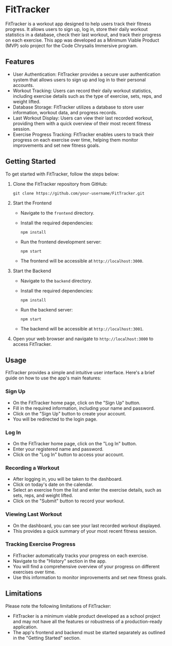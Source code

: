 # FitTracker

FitTracker is a workout app designed to help users track their fitness progress. It allows users to sign up, log in, store their daily workout statistics in a database, check their last workout, and track their progress on each exercise. This app was developed as a Minimum Viable Product (MVP) solo project for the Code Chrysalis Immersive program.

## Features

- User Authentication: FitTracker provides a secure user authentication system that allows users to sign up and log in to their personal accounts.
- Workout Tracking: Users can record their daily workout statistics, including exercise details such as the type of exercise, sets, reps, and weight lifted.
- Database Storage: FitTracker utilizes a database to store user information, workout data, and progress records.
- Last Workout Display: Users can view their last recorded workout, providing them with a quick overview of their most recent fitness session.
- Exercise Progress Tracking: FitTracker enables users to track their progress on each exercise over time, helping them monitor improvements and set new fitness goals.

## Getting Started

To get started with FitTracker, follow the steps below:

1. Clone the FitTracker repository from GitHub:

   ```
   git clone https://github.com/your-username/FitTracker.git
   ```

2. Start the Frontend

   - Navigate to the `frontend` directory.
   - Install the required dependencies:

     ```
     npm install
     ```

   - Run the frontend development server:

     ```
     npm start
     ```

   - The frontend will be accessible at `http://localhost:3000`.

3. Start the Backend

   - Navigate to the `backend` directory.
   - Install the required dependencies:

     ```
     npm install
     ```

   - Run the backend server:

     ```
     npm start
     ```

   - The backend will be accessible at `http://localhost:3001`.

4. Open your web browser and navigate to `http://localhost:3000` to access FitTracker.

## Usage

FitTracker provides a simple and intuitive user interface. Here's a brief guide on how to use the app's main features:

### Sign Up

- On the FitTracker home page, click on the "Sign Up" button.
- Fill in the required information, including your name and password.
- Click on the "Sign Up" button to create your account.
- You will be redirected to the login page.

### Log In

- On the FitTracker home page, click on the "Log In" button.
- Enter your registered name and password.
- Click on the "Log In" button to access your account.

### Recording a Workout

- After logging in, you will be taken to the dashboard.
- Click on today's date on the calendar.
- Select an exercise from the list and enter the exercise details, such as sets, reps, and weight lifted.
- Click on the "Submit" button to record your workout.

### Viewing Last Workout

- On the dashboard, you can see your last recorded workout displayed.
- This provides a quick summary of your most recent fitness session.

### Tracking Exercise Progress

- FitTracker automatically tracks your progress on each exercise.
- Navigate to the "History" section in the app.
- You will find a comprehensive overview of your progress on different exercises over time.
- Use this information to monitor improvements and set new fitness goals.

## Limitations

Please note the following limitations of FitTracker:

- FitTracker is a minimum viable product developed as a school project and may not have all the features or robustness of a production-ready application.
- The app's frontend and backend must be started separately as outlined in the "Getting Started" section.

